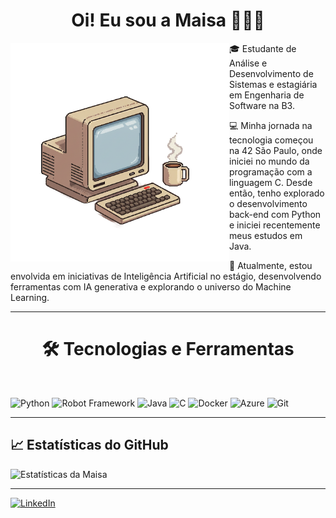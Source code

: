 

<h1 align="center">Oi! Eu sou a Maisa 👩🏻‍💻</h1>

<img src="https://raw.githubusercontent.com/maisarp/maisarp/refs/heads/main/maisa-1.png" alt="ilustração de um computador" width="350" align="left">

🎓 Estudante de Análise e Desenvolvimento de Sistemas e estagiária em Engenharia de Software na B3.​

💻 Minha jornada na tecnologia começou na 42 São Paulo, onde iniciei no mundo da programação com a linguagem C. Desde então, tenho explorado o desenvolvimento back-end com Python e iniciei recentemente meus estudos em Java.​

🤖 Atualmente, estou envolvida em iniciativas de Inteligência Artificial no estágio, desenvolvendo ferramentas com IA generativa e explorando o universo do Machine Learning.​

---

<h1 align="center">🛠️ Tecnologias e Ferramentas</h1><br>


![Python](https://img.shields.io/badge/Python-3776AB?style=for-the-badge&logo=python&logoColor=white)
![Robot Framework](https://img.shields.io/badge/Robot%20Framework-000000?style=for-the-badge&logo=robot-framework&logoColor=white)
![Java](https://img.shields.io/badge/Java-ED8B00?style=for-the-badge&logo=java&logoColor=white)
![C](https://img.shields.io/badge/C-00599C?style=for-the-badge&logo=c&logoColor=white)
![Docker](https://img.shields.io/badge/Docker-2496ED?style=for-the-badge&logo=docker&logoColor=white)
![Azure](https://img.shields.io/badge/Microsoft%20Azure-0078D4?style=for-the-badge&logo=microsoft-azure&logoColor=white)
![Git](https://img.shields.io/badge/Git-F05032?style=for-the-badge&logo=git&logoColor=white)

---

## 📈 Estatísticas do GitHub

![Estatísticas da Maisa](https://github-readme-stats.vercel.app/api?username=maisarp&show_icons=true&theme=radical)

---

[![LinkedIn](https://img.shields.io/badge/LinkedIn-maisarp-blue?style=for-the-badge&logo=linkedin)](https://www.linkedin.com/in/maisa-pires-615839120/)
